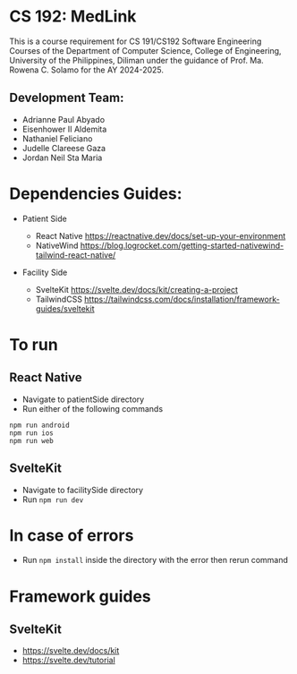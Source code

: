# CS 192: MedLink
This is a course requirement for CS 191/CS192 Software Engineering Courses of the Department of Computer Science, College of Engineering, University of the Philippines, Diliman 
under the guidance of Prof. Ma. Rowena C. Solamo for the AY 2024-2025.

## Development Team:
- Adrianne Paul Abyado
- Eisenhower II Aldemita
- Nathaniel Feliciano
- Judelle Clareese Gaza
- Jordan Neil Sta Maria

# Dependencies Guides:
- Patient Side
	- React Native https://reactnative.dev/docs/set-up-your-environment
	- NativeWind https://blog.logrocket.com/getting-started-nativewind-tailwind-react-native/
	
- Facility Side
	- SvelteKit https://svelte.dev/docs/kit/creating-a-project
	- TailwindCSS https://tailwindcss.com/docs/installation/framework-guides/sveltekit

# To run
## React Native
- Navigate to patientSide directory
- Run either of the following commands
```
npm run android
npm run ios
npm run web
```

## SvelteKit
- Navigate to facilitySide directory
- Run ```npm run dev```

# In case of errors
- Run ```npm install``` inside the directory with the error then rerun command

# Framework guides
## SvelteKit 
- https://svelte.dev/docs/kit
- https://svelte.dev/tutorial
